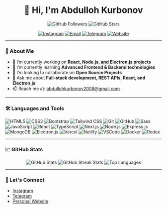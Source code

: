<h1 align="center">👋 Hi, I'm Abdulloh Kurbonov</h1>
<p align="center">
  <img src="https://img.shields.io/github/followers/Abdulloh20080825?style=social" alt="GitHub Followers" />
  <img src="https://img.shields.io/github/stars/Abdulloh20080825?style=social" alt="GitHub Stars" />
</p>

<p align="center">
  <a href="https://www.instagram.com/a_qurbonov_"><img src="https://img.shields.io/badge/Instagram-f542e0?style=for-the-badge&logo=instagram&logoColor=white" alt="Instagram" /></a>
  <a href="mailto:abdullohkurbonov2008@gmail.com"><img src="https://img.shields.io/badge/Email-D14836?style=for-the-badge&logo=gmail&logoColor=white" alt="Email" /></a>
  <a href="https://t.me/abdulloh_qurbonovvv"><img src="https://img.shields.io/badge/Telegram-26A5E4?style=for-the-badge&logo=telegram&logoColor=white" alt="Telegram" /></a>
  <a href="https://abdullohfolio-3.vercel.app/"><img src="https://img.shields.io/badge/Website-000000?style=for-the-badge&logo=vercel&logoColor=white" alt="Website" /></a>
</p>

---

### 🚀 About Me
- 🔭 I’m currently working on **React, Node.js, and Electron.js projects**
- 🌱 I’m currently learning **Advanced Frontend & Backend technologies**
- 👯 I’m looking to collaborate on **Open Source Projects**
- 💬 Ask me about **Full-stack development, REST APIs, React, and Electron.js**
- 📫 Reach me at: [abdullohkurbonov2008@gmail.com](mailto:abdullohkurbonov2008@gmail.com)

---

### 🛠️ Languages and Tools

<p>
  <!-- Programming Languages -->
  <img src="https://img.shields.io/badge/HTML5-E34F26?style=for-the-badge&logo=html5&logoColor=white" alt="HTML5" />
  <img src="https://img.shields.io/badge/CSS3-1572B6?style=for-the-badge&logo=css3&logoColor=white" alt="CSS3" />
  <img src="https://img.shields.io/badge/Bootstrap-7952B3?style=for-the-badge&logo=bootstrap&logoColor=white" alt="Bootstrap" />
  <img src="https://img.shields.io/badge/Tailwind_CSS-38B2AC?style=for-the-badge&logo=tailwind-css&logoColor=white" alt="Tailwind CSS" />
  <img src="https://img.shields.io/badge/Git-F05032?style=for-the-badge&logo=git&logoColor=white" alt="Git" />
  <img src="https://img.shields.io/badge/GitHub-181717?style=for-the-badge&logo=github&logoColor=white" alt="GitHub" />
  <img src="https://img.shields.io/badge/Sass-CC6699?style=for-the-badge&logo=sass&logoColor=white" alt="Sass" />
  <img src="https://img.shields.io/badge/JavaScript-F7DF1E?style=for-the-badge&logo=javascript&logoColor=black" alt="JavaScript" />
  <img src="https://img.shields.io/badge/React-61DAFB?style=for-the-badge&logo=react&logoColor=black" alt="React" />
  <img src="https://img.shields.io/badge/TypeScript-007ACC?style=for-the-badge&logo=typescript&logoColor=white" alt="TypeScript" />
  <img src="https://img.shields.io/badge/Next.js-000000?style=for-the-badge&logo=nextdotjs&logoColor=white" alt="Next.js" />
  <img src="https://img.shields.io/badge/Node.js-339933?style=for-the-badge&logo=nodedotjs&logoColor=white" alt="Node.js" />
  <img src="https://img.shields.io/badge/Express.js-000000?style=for-the-badge&logo=express&logoColor=white" alt="Express.js" />
  <img src="https://img.shields.io/badge/MongoDB-47A248?style=for-the-badge&logo=mongodb&logoColor=white" alt="MongoDB" />
  <img src="https://img.shields.io/badge/Electron-47848F?style=for-the-badge&logo=electron&logoColor=white" alt="Electron.js" />
  <img src="https://img.shields.io/badge/Vercel-000000?style=for-the-badge&logo=vercel&logoColor=white" alt="Vercel" />
  <img src="https://img.shields.io/badge/Netlify-00C7B7?style=for-the-badge&logo=netlify&logoColor=white" alt="Netlify" />
  
  <!-- Tools -->
  <img src="https://img.shields.io/badge/Visual_Studio_Code-0078D4?style=for-the-badge&logo=visual-studio-code&logoColor=white" alt="VSCode" />
  <img src="https://img.shields.io/badge/Docker-2496ED?style=for-the-badge&logo=docker&logoColor=white" alt="Docker" />
  
  <!-- Libraries -->
  <img src="https://img.shields.io/badge/Redux-764ABC?style=for-the-badge&logo=redux&logoColor=white" alt="Redux" />
</p>

---

### 📈 GitHub Stats
<p align="center">
  <img src="https://github-readme-stats.vercel.app/api?username=Abdulloh20080825&show_icons=true&theme=tokyonight" alt="GitHub Stats" />
  <img src="https://github-readme-streak-stats.herokuapp.com/?user=Abdulloh20080825&theme=tokyonight" alt="GitHub Streak Stats" />
  <img src="https://github-readme-stats.vercel.app/api/top-langs/?username=Abdulloh20080825&layout=compact&theme=tokyonight" alt="Top Languages" />
</p>

---

### 🤝 Let's Connect
- [Instagram](https://www.instagram.com/a_qurbonov_/)
- [Telegram](https://t.me/abdulloh_qurbonovvv)
- [Personal Website](https://abdullohfolio-3.vercel.app/)
